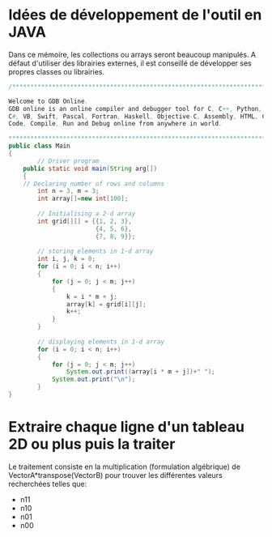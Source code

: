 # Idées de développement de l'outil en JAVA

Dans ce mémoire, les collections ou arrays seront beaucoup manipulés.
A défaut d'utiliser des librairies externes, il est conseillé de développer ses propres classes ou librairies.


```Java
/******************************************************************************

Welcome to GDB Online.
GDB online is an online compiler and debugger tool for C, C++, Python, Java, PHP, Ruby, Perl,
C#, VB, Swift, Pascal, Fortran, Haskell, Objective-C, Assembly, HTML, CSS, JS, SQLite, Prolog.
Code, Compile, Run and Debug online from anywhere in world.

*******************************************************************************/
public class Main
{
		// Driver program
	public static void main(String arg[])
	{
	// Declaring number of rows and columns
		int n = 3, m = 3;
		int array[]=new int[100];
	
		// Initialising a 2-d array
		int grid[][] = {{1, 2, 3},
						{4, 5, 6},
						{7, 8, 9}};
	
		// storing elements in 1-d array
		int i, j, k = 0;
		for (i = 0; i < n; i++)
		{
			for (j = 0; j < m; j++)
			{
				k = i * m + j;
				array[k] = grid[i][j];
				k++;
			}
		}
	
		// displaying elements in 1-d array
		for (i = 0; i < n; i++)
		{
			for (j = 0; j < m; j++)
				System.out.print((array[i * m + j])+" ");
			System.out.print("\n");
		}
}    
```


# Extraire chaque ligne d'un tableau 2D ou plus puis la traiter

Le traitement consiste en la multiplication (formulation algébrique) de VectorA*transpose(VectorB) pour trouver les différentes valeurs recherchées telles que:
- n11
- n10
- n01
- n00
